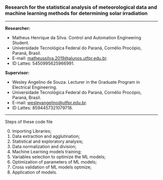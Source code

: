 ### **Research for the statistical analysis of meteorological data and machine learning methods for determining solar irradiation**

---

**Researcher:** 
- Matheus Henrique da Silva. Control and Automation Engineering Student.
- Universidade Tecnológica Federal do Paraná, Cornélio Procópio, Paraná, Brasil. 
- E-mail: matheussilva.2019@alunos.utfpr.edu.br. 
- ID Lattes: 5450995625966991.

**Supervisor:** 
- Wesley Angelino de Souza. Lecturer in the Graduate Program in Electrical Engineering.
- Universidade Tecnológica Federal do Paraná, Cornélio Procópio, Paraná, Brasil.
- E-mail: wesleyangelino@utfpr.edu.br.
- ID Lattes: 8594457321079718.

---

Steps of these code file

0. Importing Libraries;
1. Data extraction and agglutination;
2. Statistical and exploratory analysis;
3. Data normalization and division;
4. Machine Learning models training;
5. Variables selection to optimize the ML models;
6. Optimization of parameters of ML models;
7. Cross validation of ML models optmize;
8. Application of models.
